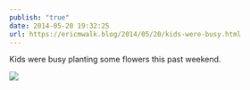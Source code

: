 ```yaml
---
publish: "true"
date: 2014-05-20 19:32:25
url: https://ericmwalk.blog/2014/05/20/kids-were-busy.html
---
```


Kids were busy planting some flowers this past weekend.

![](https://ericmwalk.blog/uploads/2022/628fa22e41.jpg)